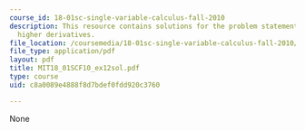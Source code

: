 ```yaml
---
course_id: 18-01sc-single-variable-calculus-fall-2010
description: This resource contains solutions for the problem statements related to
  higher derivatives.
file_location: /coursemedia/18-01sc-single-variable-calculus-fall-2010/c8a0089e4888f8d7bdef0fdd920c3760_MIT18_01SCF10_ex12sol.pdf
file_type: application/pdf
layout: pdf
title: MIT18_01SCF10_ex12sol.pdf
type: course
uid: c8a0089e4888f8d7bdef0fdd920c3760

---
```

None
